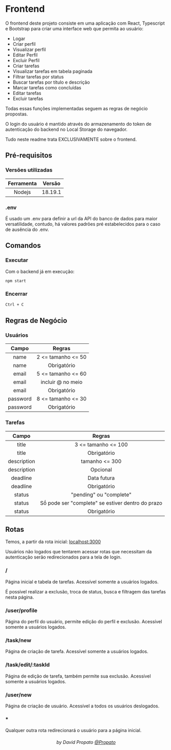 # Frontend

O frontend deste projeto consiste em uma aplicação com React, Typescript e Bootstrap para criar uma interface web que permita ao usuário:

 - Logar
 - Criar perfil
 - Visualizar perfil
 - Editar Perfil
 - Excluir Perfil
 - Criar tarefas
 - Visualizar tarefas em tabela paginada
 - Filtrar tarefas por status
 - Buscar tarefas por título e descrição
 - Marcar tarefas como concluídas
 - Editar tarefas
 - Excluir tarefas

Todas essas funções implementadas seguem as regras de negócio propostas.

O login do usuário é mantido através do armazenamento do token de autenticação do backend no Local Storage do navegador. 

Tudo neste readme trata EXCLUSIVAMENTE sobre o frontend.

## Pré-requisitos

### Versões utilizadas

| Ferramenta | Versão |
| :----------: | :-------------: |
| Nodejs | 18.19.1 |

### .env

É usado um .env para definir a url da API do banco de dados para maior versatilidade, contudo, há valores padrões pré estabelecidos para o caso de ausência do .env.

## Comandos

### Executar

Com o backend já em execução:

```bash
npm start
```

### Encerrar

```bash
Ctrl + C
```

## Regras de Negócio

### Usuários

| Campo | Regras |
| :----------: | :-------------: |
| name | 2 <= tamanho <= 50 |
| name | Obrigatório |
| email | 5 <= tamanho <= 60 |
| email | incluir @ no meio |
| email | Obrigatório |
| password | 8 <= tamanho <= 30 |
| password | Obrigatório |

### Tarefas

| Campo | Regras |
| :----------: | :-------------: |
| title | 3 <= tamanho <= 100 |
| title | Obrigatório |
| description | tamanho <= 300 |
| description | Opcional |
| deadline | Data futura |
| deadline | Obrigatório |
| status | "pending" ou "complete" |
| status | Sṍ pode ser "complete" se estiver dentro do prazo |
| status | Obrigatório |

## Rotas

Temos, a partir da rota inicial: <a href="localhost:3000">localhost:3000</a>

Usuários não logados que tentarem acessar rotas que necessitam da autenticação serão redirecionados para a tela de login.

### /

Página inicial e tabela de tarefas. Acessível somente a usuários logados.

É possível realizar a exclusão, troca de status, busca e filtragem das tarefas nesta página.

### /user/profile

Página do perfil do usuário, permite edição do perfil e exclusão. Acessível somente a usuários logados.

### /task/new

Página de criação de tarefa. Acessível somente a usuários logados.

### /task/edit/:taskId

Página de edição de tarefa, também permite sua exclusão. Acessível somente a usuários logados.

### /user/new

Página de criação de usuário. Acessível a todos os usuários deslogados.

### *

Qualquer outra rota redirecionará o usuário para a página inicial.

<h6 align="center">by David Propato <a href="https://github.com/Propato">@Propato</a></h6>
